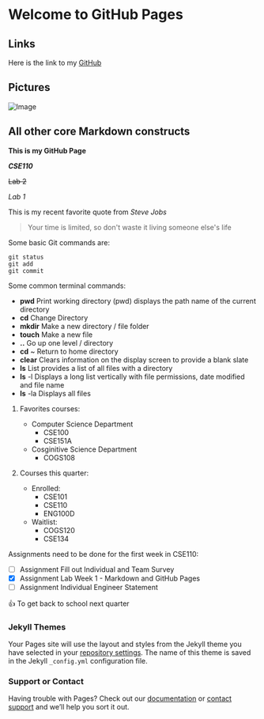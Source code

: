 # Welcome to GitHub Pages

## Links
Here is the link to my [GitHub](https://github.com/nmn08)

## Pictures
![Image](https://webbox.imgix.net/images/auuhtaumbyxsgzan/f148a236-7168-4efc-bd8f-158c92de08fe.jpg)



## All other core Markdown constructs
**This is my GitHub Page**

***CSE110***

~~Lab 2~~

*Lab 1*

This is my recent favorite quote from *Steve Jobs*
>Your time is limited, so don't waste it living someone else's life

Some basic Git commands are:
```
git status
git add
git commit
```

Some common terminal commands:
- **pwd** Print working directory (pwd) displays the path name of the current directory
- **cd** Change Directory
- **mkdir** Make a new directory / file folder
- **touch** Make a new file
- **..** Go up one level / directory
- **cd** ~ Return to home directory
- **clear** Clears information on the display screen to provide a blank slate
- **ls** List provides a list of all files with a directory
- **ls** -l Displays a long list vertically with file permissions, date modified and file name
- **ls** -la Displays all files

1. Favorites courses:
   - Computer Science Department
     - CSE100
     - CSE151A
   - Cosginitive Science Department
     - COGS108

2. Courses this quarter:
   - Enrolled:
     - CSE101
     - CSE110
     - ENG100D
   - Waitlist:
     - COGS120
     - CSE134
     
Assignments need to be done for the first week in CSE110:
- [ ] Assignment Fill out Individual and Team Survey 
- [x] Assignment Lab Week 1 - Markdown and GitHub Pages
- [ ] Assignment Individual Engineer Statement

:+1: To get back to school next quarter

### Jekyll Themes

Your Pages site will use the layout and styles from the Jekyll theme you have selected in your [repository settings](https://github.com/nmn08/cse110lab1/settings). The name of this theme is saved in the Jekyll `_config.yml` configuration file.

### Support or Contact

Having trouble with Pages? Check out our [documentation](https://docs.github.com/categories/github-pages-basics/) or [contact support](https://github.com/contact) and we’ll help you sort it out.
